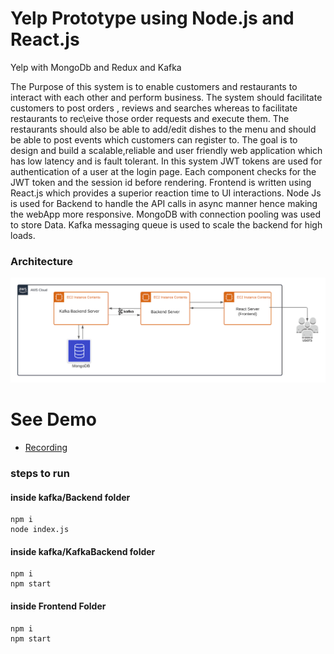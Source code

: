# Yelp Prototype using Node.js and React.js
Yelp with MongoDb and Redux and Kafka

The Purpose of this system is to enable customers and restaurants to interact with each other and perform business. The system should facilitate customers to post orders , reviews and searches whereas to facilitate restaurants to rec\eive those order requests and execute them. The restaurants should also be able to add/edit dishes to the menu and should be able to post events which customers can register to.
	The goal is to design and build a scalable,reliable and user friendly web application which has low latency and is fault tolerant. 
In this system JWT tokens are used for authentication of a user at the login page. Each component checks for the JWT token and the session id before rendering. Frontend is written using React.js which provides a superior reaction time to UI interactions. Node Js is used for Backend to handle the API calls in async manner hence making the webApp more responsive. MongoDB with connection pooling was used to store Data. Kafka messaging queue is used to scale the backend for high loads.
### Architecture
![Yelp Prototype](Images/lab2-architecture.png)

# See Demo
* [Recording](https://www.youtube.com/watch?v=nOkruj5IUjk)

### steps to run
#### inside kafka/Backend folder
```
npm i
node index.js
```
#### inside kafka/KafkaBackend folder
```
npm i
npm start
```
#### inside Frontend Folder
```
npm i
npm start
```

